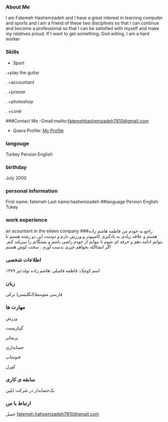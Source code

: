 ### About Me
I am Fatemeh Hashemzadeh and I have a great interest in learning computer and sports and I am a friend of these two disciplines so that I can continue and become a professional so that I can be satisfied with myself and make my relatives proud. If I want to get something, God willing, I am a hard worker
### Skills
 + Sport

.+play the guitar

. +accountant

. +primier

. +photoshop

. +corel


###Contact Me
-Gmail:mailto:fatemehhashemzadeh7810@gmail.com
- Quera Profile: <a href="https://quera.ir/profile/fatemehhashemzadeh7810">My Profile</a>
### langouge
 Turkey
 Persion
 English
### birthday
July 2000
### personal information
First name: fatemeh
Last name:hashemzadeh
##language
Persion
English
Tukey
### work experience
an acountant in the eileen company 
###راجع به خودم
من فاطمه هاشم زاده هستم و علاقه زیادی به یادگیری کامپیوتر و ورزش دارم و دوست این دو رشته هستم تا بتوانم ادامه دهم و حرفه ای شوم تا بتوانم از خودم راضی باشم و بستگانم را سربلند کنم. اگر انشاالله بخواهم چیزی بدست آورم ، سخت کوش هستم 
### اطلاعات شخصی 
اسم کوچک: فاطمه
فامیلی :هاشم زاده
تولد:تیر ۱۳۷۹
### زبان
فارسی 
متوسط)انگلیسی) 
ترکی
### مهارت ها
ورزش

گیتاریست

پریمایر

حسابداری

فتوشاپ

کورل

### سابقه ی کاری 
یک‌حسابدار در شرکت ایلین
### ارتباط با من
جمیل fatemeh.hahsemzadeh7810@gmail.com
